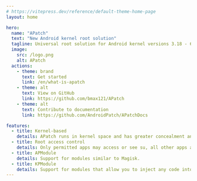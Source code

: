 ```yaml
---
# https://vitepress.dev/reference/default-theme-home-page
layout: home

hero:
  name: "APatch"
  text: "New Android kernel root solution"
  tagline: Universal root solution for Android kernel versions 3.18 - 6.1
  image:
    src: /logo.png
    alt: APatch
  actions:
    - theme: brand
      text: Get started
      link: /en/what-is-apatch
    - theme: alt
      text: View on GitHub
      link: https://github.com/bmax121/APatch
    - theme: alt
      text: Contribute to documentation
      link: https://github.com/AndroidPatch/APatchDocs

features:
  - title: Kernel-based
    details: APatch runs in kernel space and has greater concealment and control than user space root.
  - title: Root access control
    details: Only permitted apps may access or see su, all other apps are not aware of this.
  - title: APModule
    details: Support for modules similar to Magisk.
  - title: KPModule
    details: Support for modules that allow you to inject any code into the kernel (Requires kernel function inline-hook and syscall-table-hook enabled).
---
```

